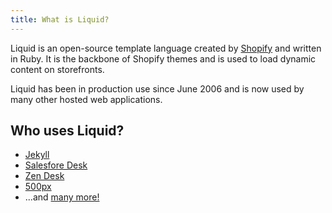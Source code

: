```yaml
---
title: What is Liquid?
---
```


Liquid is an open-source template language
created by [Shopify](https://www.shopify.com) and written in Ruby.
It is the backbone of Shopify themes and is used to load dynamic content on storefronts.

Liquid has been in production use since June 2006 and is now used by many other
hosted web applications.

## Who uses Liquid?

- [Jekyll](http://jekyllrb.com)
- [Salesfore Desk](http://www.desk.com)
- [Zen Desk](http://www.zendesk.com)
- [500px](http://500px.com)
- ...and [many more!](https://github.com/Shopify/liquid/wiki#who-uses-liquid)


